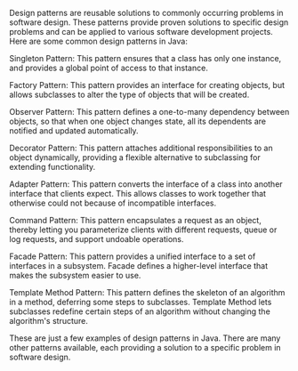 Design patterns are reusable solutions to commonly occurring problems in software design. These patterns provide proven solutions to specific design problems and can be applied to various software development projects. Here are some common design patterns in Java:


Singleton Pattern: This pattern ensures that a class has only one instance, and provides a global point of access to that instance.

Factory Pattern: This pattern provides an interface for creating objects, but allows subclasses to alter the type of objects that will be created.

Observer Pattern: This pattern defines a one-to-many dependency between objects, so that when one object changes state, all its dependents are notified and updated automatically.

Decorator Pattern: This pattern attaches additional responsibilities to an object dynamically, providing a flexible alternative to subclassing for extending functionality.

Adapter Pattern: This pattern converts the interface of a class into another interface that clients expect. This allows classes to work together that otherwise could not because of incompatible interfaces.

Command Pattern: This pattern encapsulates a request as an object, thereby letting you parameterize clients with different requests, queue or log requests, and support undoable operations.

Facade Pattern: This pattern provides a unified interface to a set of interfaces in a subsystem. Facade defines a higher-level interface that makes the subsystem easier to use.

Template Method Pattern: This pattern defines the skeleton of an algorithm in a method, deferring some steps to subclasses. Template Method lets subclasses redefine certain steps of an algorithm without changing the algorithm's structure.

These are just a few examples of design patterns in Java. There are many other patterns available, each providing a solution to a specific problem in software design.



